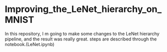 # Improving_the_LeNet_hierarchy_on_MNIST
In this repository, I m going to make some changes to the LeNet hierarchy pipeline, and the result was really great.
steps are described through the notebook.(LeNet.ipynb)
